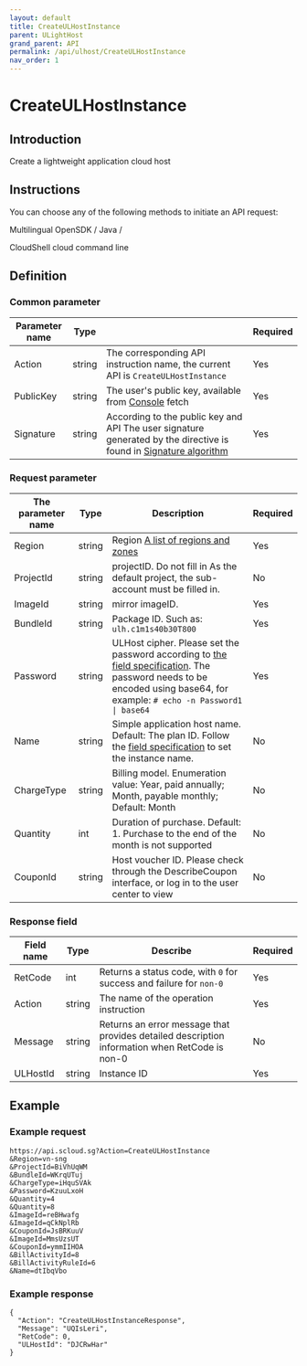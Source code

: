 ```yaml
---
layout: default
title: CreateULHostInstance
parent: ULightHost
grand_parent: API
permalink: /api/ulhost/CreateULHostInstance
nav_order: 1
---
```

# CreateULHostInstance
## Introduction
Create a lightweight application cloud host

## Instructions
You can choose any of the following methods to initiate an API request:

Multilingual OpenSDK / Java /

CloudShell cloud command line

## Definition
### Common parameter

| Parameter name | Type |  | Required |
| --- | --- | --- | --- |
| Action | string | The corresponding API instruction name, the current API is `CreateULHostInstance` | Yes |
| PublicKey | string | The user's public key, available from [Console](https://console.scloud.sg/uaccount/api_manage) fetch | Yes |
| Signature | string | According to the public key and API The user signature generated by the directive is found in [Signature algorithm](https://docs.scloud.sg/api/common/signature-algorithm) | Yes |

### Request parameter

| The parameter name | Type | Description| Required |
| --- | --- | --- | --- |
| Region | string | Region [A list of regions and zones](https://docs.scloud.sg/api/common/region-and-zone) | Yes |
| ProjectId | string | projectID. Do not fill in As the default project, the sub-account must be filled in.| No |
| ImageId | string | mirror imageID.| Yes |
| BundleId | string | Package ID. Such as: `ulh.c1m1s40b30T800` | Yes |
| Password | string | ULHost cipher. Please set the password according to [the field specification](https://docs.scloud.sg/api/common/field-specification). The password needs to be encoded using base64, for example: `# echo -n Password1 \| base64` | Yes |
| Name | string | Simple application host name. Default: The plan ID. Follow the [field specification](https://docs.scloud.sg/api/common/field-specification) to set the instance name. | No |
| ChargeType | string | Billing model. Enumeration value: Year, paid annually; Month, payable monthly; Default: Month | No |
| Quantity | int | Duration of purchase. Default: 1. Purchase to the end of the month is not supported | No |
| CouponId | string | Host voucher ID. Please check through the DescribeCoupon interface, or log in to the user center to view | No |

### Response field 

| Field name | Type | Describe | Required |
| --- | --- | --- | --- |
| RetCode | int | Returns a status code, with `0` for success and failure for `non-0` | Yes |
| Action | string | The name of the operation instruction | Yes |
| Message | string | Returns an error message that provides detailed description information when RetCode is non-0 | No |
| ULHostId | string | Instance ID | Yes |

## Example
### Example request
```
https://api.scloud.sg?Action=CreateULHostInstance
&Region=vn-sng
&ProjectId=BiVhUqWM
&BundleId=WKrqUTuj
&ChargeType=iHquSVAk
&Password=KzuuLxoH
&Quantity=4
&Quantity=8
&ImageId=reBHwafg
&ImageId=qCkNplRb
&CouponId=JsBRKuuV
&ImageId=MmsUzsUT
&CouponId=ymmIIHOA
&BillActivityId=8
&BillActivityRuleId=6
&Name=dtIbqVbo
```
### Example response
```
{
  "Action": "CreateULHostInstanceResponse",
  "Message": "UQIsLeri",
  "RetCode": 0,
  "ULHostId": "DJCRwHar"
}
```